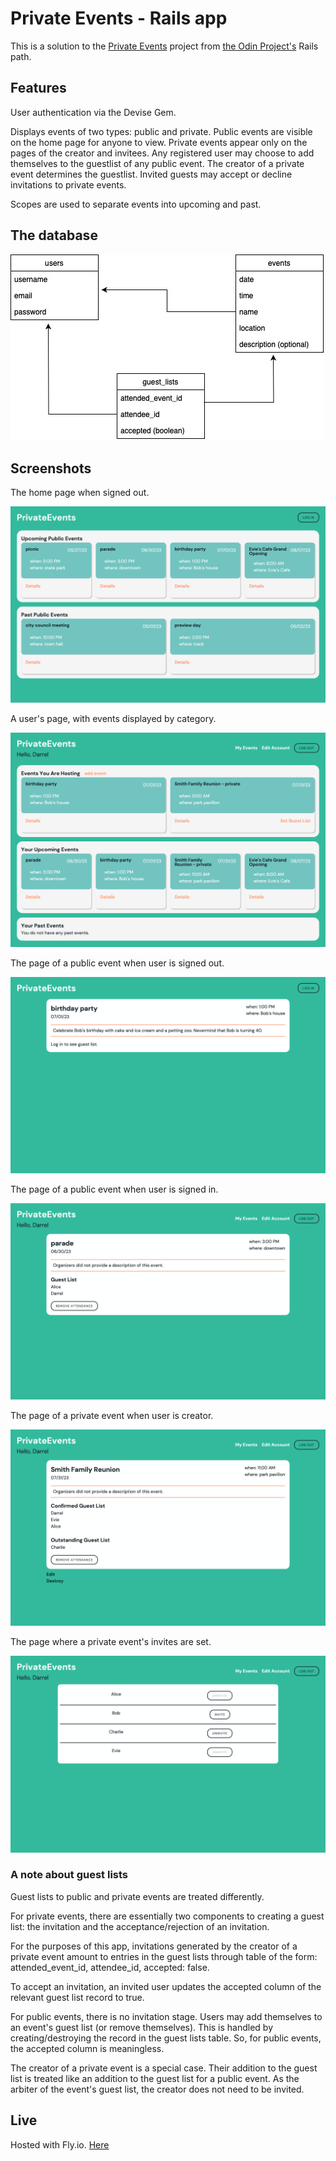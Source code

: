# Private Events - Rails app

This is a solution to the [Private Events](https://www.theodinproject.com/lessons/ruby-on-rails-private-events) project from [the Odin Project's](https://www.theodinproject.com) Rails path. 

## Features

User authentication via the Devise Gem. 

Displays events of two types: public and private. Public events are visible on the home page for anyone to view. Private events appear only on the pages of the creator and invitees. Any registered user may choose to add themselves to the guestlist of any public event. The creator of a private event determines the guestlist. Invited guests may accept or decline invitations to private events. 

Scopes are used to separate events into upcoming and past. 

## The database

![alt text](readme_resources/db_diagram.jpg "uml diagram of databases")

## Screenshots

The home page when signed out. 

![alt text](readme_resources/events_index.png "home page when signed out")

A user's page, with events displayed by category.

![alt text](readme_resources/user_show.png "a user's page")

The page of a public event when user is signed out.

![alt text](readme_resources/event_show_logged_out.png "event page, logged out view")

The page of a public event when user is signed in.

![alt text](readme_resources/event_show_public_logged_in.png "public event page, logged in")

The page of a private event when user is creator.

![alt text](readme_resources/event_show_private.png "private event page")

The page where a private event's invites are set. 

![alt text](readme_resources/user_index.png "private event invite page")

### A note about guest lists

Guest lists to public and private events are treated differently.

For private events, there are essentially two components to creating a guest list: the invitation and the acceptance/rejection of an invitation. 

For the purposes of this app, invitations generated by the creator of a private event amount to entries in the guest lists through table of the form: attended_event_id, attendee_id, accepted: false.

To accept an invitation, an invited user updates the accepted column of the relevant guest list record to true.  

For public events, there is no invitation stage. Users may add themselves to an event's guest list (or remove themselves). This is handled by creating/destroying the record in the guest lists table. So, for public events, the accepted column is meaningless. 

The creator of a private event is a special case. Their addition to the guest list is treated like an addition to the guest list for a public event. As the arbiter of the event's guest list, the creator does not need to be invited. 

## Live

Hosted with Fly.io. [Here](https://lingering-waterfall-598.fly.dev)